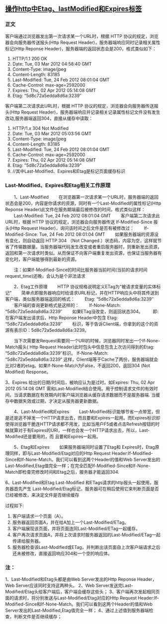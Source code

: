 ## [操作http中Etag、lastModified和Expires标签](http://blog.hehehehehe.cn/a/10994.htm)

### 正文

客户端通过浏览器发出第一次请求某一个URL时，根据 HTTP 协议的规定，浏览器会向服务器传送报头(Http Request Header)，服务器端响应同时记录相关属性标记(Http Reponse Header)，服务器端的返回状态会是200，格式类似如下：
1. HTTP/1.1 200 OK
2. Date: Tue, 03 Mar 2012 04:58:40 GMT
3. Content-Type: image/jpeg
4. Content-Length: 83185
5. Last-Modified: Tue, 24 Feb 2012 08:01:04 GMT
6. Cache-Control: max-age=2592000
7. Expires: Thu, 02 Apr 2012 05:14:08 GMT
8. Etag: “5d8c72a5edda8d6a:3239″

客户端第二次请求此URL时，根据 HTTP 协议的规定，浏览器会向服务器传送报头(Http Request Header)，服务器端响应并记录相关记录属性标记文件没有发生改动,服务器端返回304，直接从缓存中读取：

1. HTTP/1.x 304 Not Modified
2. Date: Tue, 03 Mar 2012 05:03:56 GMT
3. Content-Type: image/jpeg
4. Content-Length: 83185
5. Last-Modified: Tue, 24 Feb 2012 08:01:04 GMT
6. Cache-Control: max-age=2592000
7. Expires: Thu, 02 Apr 2012 05:14:08 GMT
8. Etag: "5d8c72a5edda8d6a:3239"
9. //其中Last-Modified、Expires和Etag是标记页面缓存标识

### Last-Modified、Expires和Etag相关工作原理
　　1、Last-Modified
　　在浏览器第一次请求某一个URL时，服务器端的返回状态会是200，内容是你请求的资源，同时有一个Last-Modified的属性标记(Http Reponse Header)此文件在服务期端最后被修改的时间，格式类似这样：
　　Last-Modified: Tue, 24 Feb 2012 08:01:04 GMT
　　客户端第二次请求此URL时，根据 HTTP 协议的规定，浏览器会向服务器传送 If-Modified-Since 报头(Http Request Header)，询问该时间之后文件是否有被修改过：
　　If-Modified-Since: Tue, 24 Feb 2012 08:01:04 GMT
　　如果服务器端的资源没有变化，则自动返回 HTTP 304 （Not Changed.）状态码，内容为空，这样就节省了传输数据量。当服务器端代码发生改变或者重启服务器时，则重新发出资源，返回和第一次请求时类似。从而保证不向客户端重复发出资源，也保证当服务器有变化时，客户端能够得到最新的资源。

　　注：如果If-Modified-Since的时间比服务器当前时间(当前的请求时间request_time)还晚，会认为是个非法请求

　　2、Etag工作原理
　　HTTP 协议规格说明定义ETag为“被请求变量的实体标记”
　　简单点即服务器响应时给请求URL标记，并在HTTP响应头中将其传送到客户端，类似服务器端返回的格式：
　　Etag: “5d8c72a5edda8d6a:3239″
　　客户端的查询更新格式是这样的：
　　If-None-Match: “5d8c72a5edda8d6a:3239″
　　如果ETag没改变，则返回状态304。
　　即:在客户端发出请求后，Http Reponse Header中包含 Etag: “5d8c72a5edda8d6a:3239″
　　标识，等于告诉Client端，你拿到的这个的资源有表示ID：5d8c72a5edda8d6a:3239。

　　当下次需要发Request索要同一个URI的时候，浏览器同时发出一个If-None-Match报头( Http Request Header)此时包头中信息包含上次访问得到的Etag: “5d8c72a5edda8d6a:3239″标识。
If-None-Match: “5d8c72a5edda8d6a:3239“
这样，Client端等于Cache了两份，服务器端就会比对2者的etag。如果If-None-Match为False，不返回200，返回304 (Not Modified) Response。

3、Expires
给出的日期/时间后，被响应认为是过时。如Expires: Thu, 02 Apr 2012 05:14:08 GMT
需和Last-Modified结合使用。用于控制请求文件的有效时间，当请求数据在有效期内时客户端浏览器从缓存请求数据而不是服务器端. 当缓存中数据失效或过期，才决定从服务器更新数据。

　　4、Last-Modified和Expires
　　Last-Modified标识能够节省一点带宽，但是还是逃不掉发一个HTTP请求出去，而且要和Expires一起用。而Expires标识却使得浏览器干脆连HTTP请求都不用发，比如当用户F5或者点击Refresh按钮的时候就算对于有Expires的URI，一样也会发一个HTTP请求出去，所以，Last-Modified还是要用的，而 且要和Expires一起用。

　　5、Etag和Expires
　　如果服务器端同时设置了Etag和 Expires时，Etag原理同样，即与Last-Modified/Etag对应的Http Request Header:If-Modified-Since和If-None-Match。我们可以看到这两个Header的值和Web Server发出的Last-Modified,Etag值完全一样；在完全匹配If-Modified-Since和If-None-Match即检查完修改时间和Etag之后，服务器才能返回304.

6、Last-Modified和Etag
Last-Modified 和ETags请求的http报头一起使用，服务器首先产生 Last-Modified/Etag标记，服务器可在稍后使用它来判断页面是否已经被修改，来决定文件是否继续缓存

过程如下:
1. 客户端请求一个页面（A）。
2. 服务器返回页面A，并在给A加上一个Last-Modified/ETag。
3. 客户端展现该页面，并将页面连同Last-Modified/ETag一起缓存。
4. 客户再次请求页面A，并将上次请求时服务器返回的Last-Modified/ETag一起传递给服务器。
5. 服务器检查该Last-Modified或ETag，并判断出该页面自上次客户端请求之后还未被修改，直接返回响应304和一个空的响应体。

###  注：
1、Last-Modified和Etag头都是由Web Server发出的Http Reponse Header，Web Server应该同时支持这两种头。
2、Web Server发送完Last-Modified/Etag头给客户端后，客户端会缓存这些头；
3、客户端再次发起相同页面的请求时，将分别发送与Last-Modified/Etag对应的Http Request Header:If-Modified-Since和If-None-Match。我们可以看到这两个Header的值和Web Server发出的Last-Modified,Etag值完全一样；
4、通过上述值到服务器端检查，判断文件是否继续缓存；
